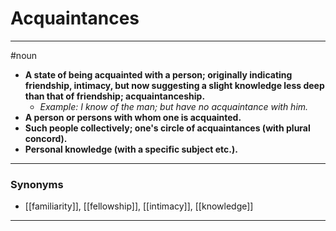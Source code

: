 # Acquaintances
---
#noun
- **A state of being acquainted with a person; originally indicating friendship, intimacy, but now suggesting a slight knowledge less deep than that of friendship; acquaintanceship.**
	- _Example: I know of the man; but have no acquaintance with him._
- **A person or persons with whom one is acquainted.**
- **Such people collectively; one's circle of acquaintances (with plural concord).**
- **Personal knowledge (with a specific subject etc.).**
---
### Synonyms
- [[familiarity]], [[fellowship]], [[intimacy]], [[knowledge]]
---
